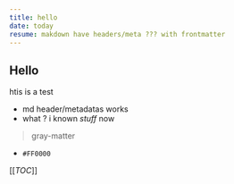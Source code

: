 ```yaml
---
title: hello
date: today
resume: makdown have headers/meta ??? with frontmatter
---
```

## Hello

htis is a test

- md header/metadatas works
- what ? i known *stuff* now

> gray-matter


- `#FF0000`


[[_TOC_]]
